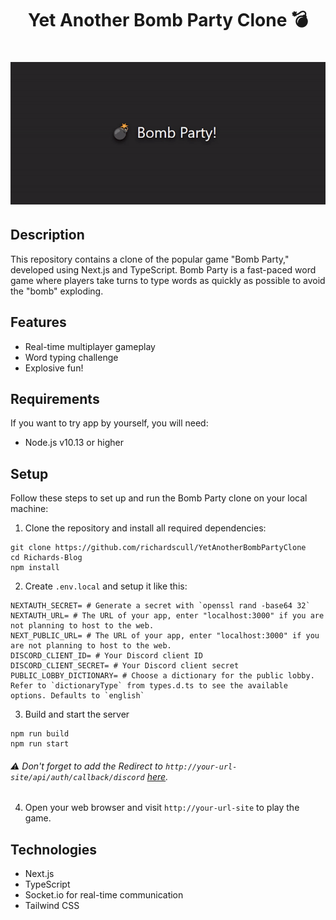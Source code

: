 <h1 align="center">Yet Another Bomb Party Clone 💣</h1>
<h1 align="center">
<img src="./preview/bombparty.gif" alt="Bomb Party Preview">
</h1>

## Description

This repository contains a clone of the popular game "Bomb Party," developed using Next.js and TypeScript. Bomb Party is a fast-paced word game where players take turns to type words as quickly as possible to avoid the "bomb" exploding.

## Features

- Real-time multiplayer gameplay
- Word typing challenge
- Explosive fun!

## Requirements

If you want to try app by yourself, you will need:

- Node.js v10.13 or higher

## Setup

Follow these steps to set up and run the Bomb Party clone on your local machine:

1. Clone the repository and install all required dependencies:

```shell
git clone https://github.com/richardscull/YetAnotherBombPartyClone
cd Richards-Blog
npm install
```

2. Create `.env.local` and setup it like this:

```env
NEXTAUTH_SECRET= # Generate a secret with `openssl rand -base64 32`
NEXTAUTH_URL= # The URL of your app, enter "localhost:3000" if you are not planning to host to the web.
NEXT_PUBLIC_URL= # The URL of your app, enter "localhost:3000" if you are not planning to host to the web.
DISCORD_CLIENT_ID= # Your Discord client ID
DISCORD_CLIENT_SECRET= # Your Discord client secret
PUBLIC_LOBBY_DICTIONARY= # Choose a dictionary for the public lobby. Refer to `dictionaryType` from types.d.ts to see the available options. Defaults to `english`
```

3. Build and start the server

```shell
npm run build
npm run start
```

###### ⚠️ Don't forget to add the Redirect to `http://your-url-site/api/auth/callback/discord` [here](https://discord.com/developers/applications).

4. Open your web browser and visit `http://your-url-site` to play the game.

## Technologies

- Next.js
- TypeScript
- Socket.io for real-time communication
- Tailwind CSS
